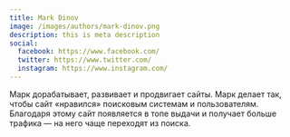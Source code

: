 ```yaml
---
title: Mark Dinov
image: /images/authors/mark-dinov.png
description: this is meta description
social:
  facebook: https://www.facebook.com/
  twitter: https://www.twitter.com/
  instagram: https://www.instagram.com/
---
```


Марк дорабатывает, развивает и продвигает сайты. Марк делает так, чтобы сайт «нравился» поисковым системам и пользователям. Благодаря этому сайт появляется в топе выдачи и получает больше трафика — на него чаще переходят из поиска.
